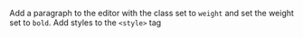 Add a paragraph to the editor with the class set to `weight` and set the weight set to `bold`. Add styles to the `<style>` tag
